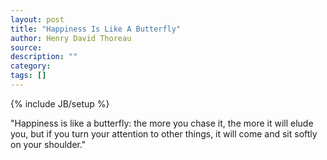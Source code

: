 ```yaml
---
layout: post
title: "Happiness Is Like A Butterfly"
author: Henry David Thoreau
source:
description: ""
category:
tags: []
---
```

{% include JB/setup %}

"Happiness is like a butterfly: the more you chase it, the more it will elude you, but if you turn your attention to other things, it will come and sit softly on your shoulder."
